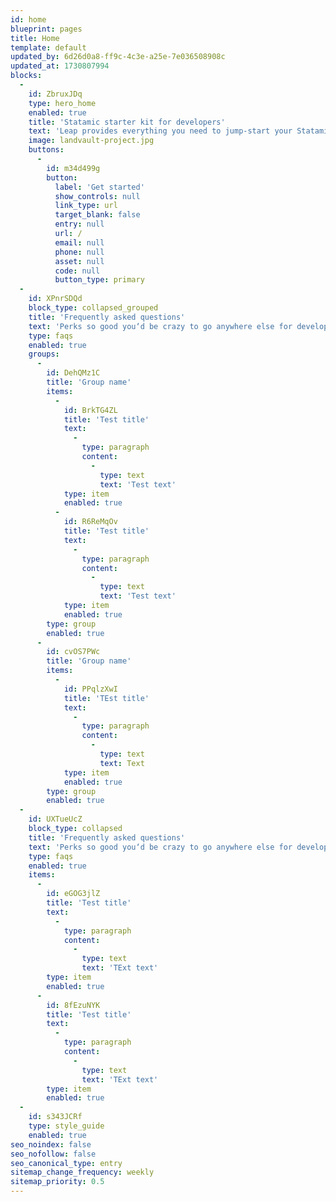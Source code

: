 ```yaml
---
id: home
blueprint: pages
title: Home
template: default
updated_by: 6d26d0a8-ff9c-4c3e-a25e-7e036508908c
updated_at: 1730807994
blocks:
  -
    id: ZbruxJDq
    type: hero_home
    enabled: true
    title: 'Statamic starter kit for developers'
    text: 'Leap provides everything you need to jump-start your Statamic project, then gets out of your way so you can build bespoke websites.'
    image: landvault-project.jpg
    buttons:
      -
        id: m34d499g
        button:
          label: 'Get started'
          show_controls: null
          link_type: url
          target_blank: false
          entry: null
          url: /
          email: null
          phone: null
          asset: null
          code: null
          button_type: primary
  -
    id: XPnrSDQd
    block_type: collapsed_grouped
    title: 'Frequently asked questions'
    text: 'Perks so good you‘d be crazy to go anywhere else for development. Seriously.'
    type: faqs
    enabled: true
    groups:
      -
        id: DehQMz1C
        title: 'Group name'
        items:
          -
            id: BrkTG4ZL
            title: 'Test title'
            text:
              -
                type: paragraph
                content:
                  -
                    type: text
                    text: 'Test text'
            type: item
            enabled: true
          -
            id: R6ReMqOv
            title: 'Test title'
            text:
              -
                type: paragraph
                content:
                  -
                    type: text
                    text: 'Test text'
            type: item
            enabled: true
        type: group
        enabled: true
      -
        id: cvOS7PWc
        title: 'Group name'
        items:
          -
            id: PPqlzXwI
            title: 'TEst title'
            text:
              -
                type: paragraph
                content:
                  -
                    type: text
                    text: Text
            type: item
            enabled: true
        type: group
        enabled: true
  -
    id: UXTueUcZ
    block_type: collapsed
    title: 'Frequently asked questions'
    text: 'Perks so good you‘d be crazy to go anywhere else for development. Seriously.'
    type: faqs
    enabled: true
    items:
      -
        id: eGOG3jlZ
        title: 'Test title'
        text:
          -
            type: paragraph
            content:
              -
                type: text
                text: 'TExt text'
        type: item
        enabled: true
      -
        id: 8fEzuNYK
        title: 'Test title'
        text:
          -
            type: paragraph
            content:
              -
                type: text
                text: 'TExt text'
        type: item
        enabled: true
  -
    id: s343JCRf
    type: style_guide
    enabled: true
seo_noindex: false
seo_nofollow: false
seo_canonical_type: entry
sitemap_change_frequency: weekly
sitemap_priority: 0.5
---
```

